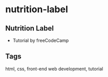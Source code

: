 # nutrition-label

## Nutrition Label
- Tutorial by freeCodeCamp

## Tags
html, css, front-end web development, tutorial
